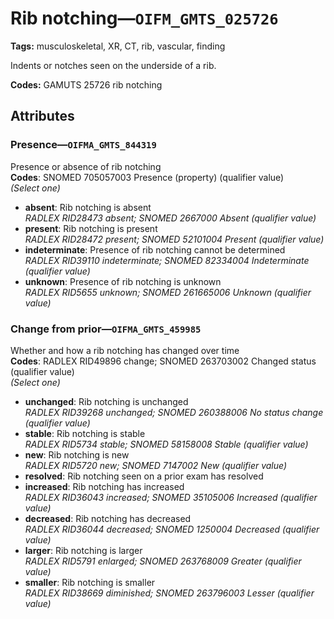 # Rib notching—`OIFM_GMTS_025726`

**Tags:** musculoskeletal, XR, CT, rib, vascular, finding

Indents or notches seen on the underside of a rib.

**Codes:** GAMUTS 25726 rib notching

## Attributes

### Presence—`OIFMA_GMTS_844319`

Presence or absence of rib notching  
**Codes**: SNOMED 705057003 Presence (property) (qualifier value)  
*(Select one)*

- **absent**: Rib notching is absent  
_RADLEX RID28473 absent; SNOMED 2667000 Absent (qualifier value)_
- **present**: Rib notching is present  
_RADLEX RID28472 present; SNOMED 52101004 Present (qualifier value)_
- **indeterminate**: Presence of rib notching cannot be determined  
_RADLEX RID39110 indeterminate; SNOMED 82334004 Indeterminate (qualifier value)_
- **unknown**: Presence of rib notching is unknown  
_RADLEX RID5655 unknown; SNOMED 261665006 Unknown (qualifier value)_

### Change from prior—`OIFMA_GMTS_459985`

Whether and how a rib notching has changed over time  
**Codes**: RADLEX RID49896 change; SNOMED 263703002 Changed status (qualifier value)  
*(Select one)*

- **unchanged**: Rib notching is unchanged  
_RADLEX RID39268 unchanged; SNOMED 260388006 No status change (qualifier value)_
- **stable**: Rib notching is stable  
_RADLEX RID5734 stable; SNOMED 58158008 Stable (qualifier value)_
- **new**: Rib notching is new  
_RADLEX RID5720 new; SNOMED 7147002 New (qualifier value)_
- **resolved**: Rib notching seen on a prior exam has resolved  
- **increased**: Rib notching has increased  
_RADLEX RID36043 increased; SNOMED 35105006 Increased (qualifier value)_
- **decreased**: Rib notching has decreased  
_RADLEX RID36044 decreased; SNOMED 1250004 Decreased (qualifier value)_
- **larger**: Rib notching is larger  
_RADLEX RID5791 enlarged; SNOMED 263768009 Greater (qualifier value)_
- **smaller**: Rib notching is smaller  
_RADLEX RID38669 diminished; SNOMED 263796003 Lesser (qualifier value)_